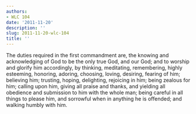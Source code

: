 ```yaml
---
authors:
- WLC 104
date: '2011-11-20'
description: ''
slug: 2011-11-20-wlc-104
title: ''
---
```

The duties required in the first commandment are, the knowing and acknowledging of God to be the only true God, and our God; and to worship and glorify him accordingly, by thinking, meditating, remembering, highly esteeming, honoring, adoring, choosing, loving, desiring, fearing of him; believing him; trusting, hoping, delighting, rejoicing in him; being zealous for him; calling upon him, giving all praise and thanks, and yielding all obedience and submission to him with the whole man; being careful in all things to please him, and sorrowful when in anything he is offended; and walking humbly with him.



